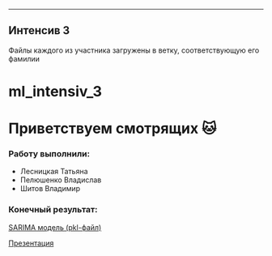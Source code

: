 -----------
Интенсив 3
-----------

Файлы каждого из участника загружены в ветку, соответствующую его фамилии

# ml_intensiv_3
# Приветствуем смотрящих 🐱
### Работу выполнили:
- Лесницкая Татьяна
- Пелюшенко Владислав
- Шитов Владимир


### Конечный результат:

[SARIMA модель (pkl-файл)](https://drive.google.com/file/d/19vCBHqFB-pUx5NFjh7YNdix_rBCd8wpT/view?usp=sharing)


[Презентация](https://github.com/lestanya/ML_3_ARMATURA_ISP-22/blob/main/%D0%BA%D0%BE%D0%BC%D0%B0%D0%BD%D0%B4%D0%B0%20%D0%B8%D1%81%D0%BF-22.pptx)
